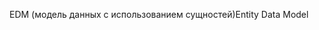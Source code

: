 <span data-ttu-id="feee1-101">EDM (модель данных с использованием сущностей)</span><span class="sxs-lookup"><span data-stu-id="feee1-101">Entity Data Model</span></span>